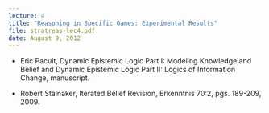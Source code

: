 ```yaml
---
lecture: 4
title: "Reasoning in Specific Games: Experimental Results"
file: stratreas-lec4.pdf
date: August 9, 2012
---
```


* Eric Pacuit, Dynamic Epistemic Logic Part I: Modeling Knowledge and Belief and Dynamic Epistemic Logic Part II: Logics of Information Change, manuscript.

* Robert Stalnaker, Iterated Belief Revision, Erkenntnis 70:2, pgs. 189-209, 2009.

